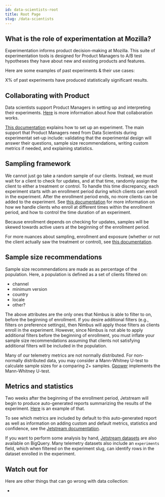 ```yaml
---
id: data-scientists-root
title: Root Page
slug: /data-scientists
---
```


## What is the role of experimentation at Mozilla?

Experimentation informs product decision-making at Mozilla. This suite of experimentation tools is designed for Product Managers to A/B test hypotheses they have about new and existing products and features. 

Here are some examples of past experiments & their use cases:

X% of past experiments have produced statistically significant results.

## Collaborating with Product

Data scientists support Product Managers in setting up and interpreting their experiments. [Here](https://mana.mozilla.org/wiki/display/FIREFOX/Experiment+Design+Process) is more information about how that collaboration works. 

[This documentation](https://docs.google.com/document/d/155EUgzn22VTX8mFwesSROT3Z6JORSfb5VyoMoLra7ws/edit#) explains how to set up an experiment. The main support that Product Managers need from Data Scientists during experimentat set-up include: validating that the experimental design will answer their questions, sample size recommendations, writing custom metrics if needed, and explaining statistics.

## Sampling framework

We cannot just go take a random sample of our clients. Instead, we must wait for a client to check for updates, and at that time, randomly assign the client to either a treatment or control. To handle this time discrepancy, each experiment starts with an enrollment period during which clients can enroll in the experiment. After the enrollment period ends, no more clients can be added to the experiment. See [this documentation](https://experimenter.info/jetstream/jetstream/#analysis-paradigm) for more information on how we handle clients who enroll at different times within the enrollment period, and how to control the time duration of an experiment.

Because enrollment depends on checking for updates, samples will be skewed towards active users at the beginning of the enrollment period.

For more nuances about sampling, enrollment and exposure (whether or not the client actually saw the treatment or control), see [this documentation](https://experimenter.info/client-sdk-states-and-lifecycle/#key-concepts).

## Sample size recommendations

Sample size recommendations are made as as percentage of the population. Here, a population is defined as a set of clients filtered on:
- channel
- minimum version
- country
- locale
- other?

The above attributes are the only ones that Nimbus is able to filter to on, before the beginning of enrollment. If you desire additional filters (e.g., filters on preference settings), then Nimbus will apply those filters as clients enroll in the experiment. However, since Nimbus is not able to apply additional filters before the beginning of enrollment, you must inflate your sample size recommendations assuming that clients not satisfying additional filters will be included in the population.

Many of our telemetry metrics are not normally distributed. For non-normally distributed data, you may consider a Mann-Whitney U-test to calculate sample sizes for a comparing 2+ samples. [Gpower](https://www.psychologie.hhu.de/arbeitsgruppen/allgemeine-psychologie-und-arbeitspsychologie/gpower) implements the Mann-Whitney U-test.

## Metrics and statistics

Two weeks after the beginning of the enrollment period, Jetstream will begin to produce auto-generated reports summarizing the results of the experiment. [Here](https://experimenter.services.mozilla.com/nimbus/custom-messaging-in-aboutwelcome-for-chrome-users-to-import/results) is an example of that.

To see which metrics are included by default to this auto-generated report as well as information on adding custom and default metrics, statistics and confidence, see the [Jetstream documentation](https://experimenter.info/jetstream/jetstream).

If you want to perform some analysis by hand, [Jetstream datasets](https://docs.telemetry.mozilla.org/datasets/jetstream.html) are also available on BigQuery. Many telemetry datasets also include an `experiments` field, which when filtered on the experiment slug, can identify rows in the dataset enrolled in the experiment.

## Watch out for

Here are other things that can go wrong with data collection:
- <some common things here>
